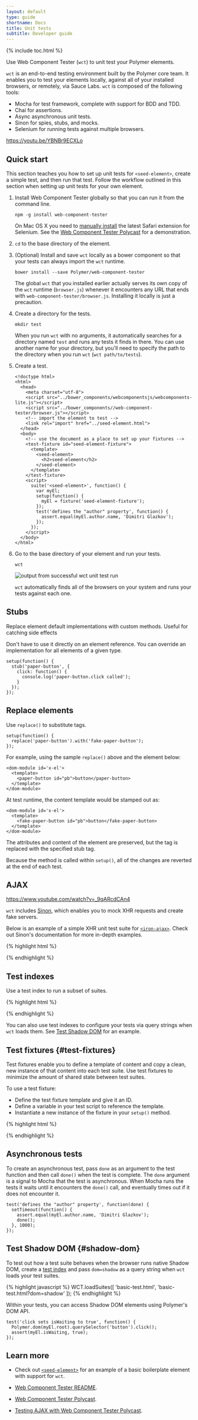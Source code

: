 ```yaml
---
layout: default
type: guide
shortname: Docs
title: Unit tests
subtitle: Developer guide
---
```


{% include toc.html %}

Use Web Component Tester (`wct`) to unit test your Polymer elements. 

`wct` is an end-to-end testing environment built by the Polymer core team. It
enables you to test your elements locally, against all of your installed
browsers, or remotely, via Sauce Labs. `wct` is composed of the following
tools:

* Mocha for test framework, complete with support for BDD and TDD.
* Chai for assertions. 
* Async asynchronous unit tests.
* Sinon for spies, stubs, and mocks.
* Selenium for running tests against multiple browsers. 

https://youtu.be/YBNBr9ECXLo

## Quick start

This section teaches you how to set up unit tests for `<seed-element>`, create
a simple test, and then run that test. Follow the workflow outlined in this
section when setting up unit tests for your own element. 

1.  Install Web Component Tester globally so that you can run it from 
    the command line.

        npm -g install web-component-tester

    On Mac OS X you need to [manually install][selenium] the latest Safari 
    extension for Selenium. See the 
    [Web Component Tester Polycast][workaround-example] for 
    a demonstration.

1.  `cd` to the base directory of the element.

1.  (Optional) Install and save `wct` locally as a bower component so that your 
    tests can always import the `wct` runtime.

        bower install --save Polymer/web-component-tester

    The global `wct` that you installed earlier actually serves its own 
    copy of the `wct` runtime (`browser.js`) whenever it encounters any URL
    that ends with `web-component-tester/browser.js`. Installing it locally
    is just a precaution. 

1.  Create a directory for the tests. 

        mkdir test

    When you run `wct` with no arguments, it automatically searches for
    a directory named `test` and runs any tests it finds in there. You
    can use another name for your directory, but you'll need to specify
    the path to the directory when you run `wct` (`wct path/to/tests`).

1.  Create a test.

        <!doctype html>
        <html>
          <head>
            <meta charset="utf-8">
            <script src="../bower_components/webcomponentsjs/webcomponents-lite.js"></script>
            <script src="../bower_components//web-component-tester/browser.js"></script>
            <!-- import the element to test -->
            <link rel="import" href="../seed-element.html">
          </head>
          <body>
            <!-- use the document as a place to set up your fixtures -->
            <test-fixture id="seed-element-fixture">
              <template>
                <seed-element>
                  <h2>seed-element</h2>
                </seed-element>
              </template>
            </test-fixture>
            <script>
              suite('<seed-element>', function() {
                var myEl;
                setup(function() {
                  myEl = fixture('seed-element-fixture');
                });
                test('defines the "author" property', function() {
                  assert.equal(myEl.author.name, 'Dimitri Glazkov');
                });
              });
            </script>
          </body>
        </html>

1.  Go to the base directory of your element and run your tests.

        wct

    ![output from successful wct unit test run](/1.0/images/wct-output.png)

    `wct` automatically finds all of the browsers on your system and runs
    your tests against each one.

## Stubs

Replace element default implementations with custom methods. Useful for
catching side effects  

Don't have to use it directly on an element reference. You can override
an implementation for all elements of a given type. 

    setup(function() {
      stub('paper-button', {
        click: function() {
          console.log('paper-button.click called');
        }
      });
    });

## Replace elements

Use `replace()` to substitute tags.

    setup(function() {
      replace('paper-button').with('fake-paper-button');
    });

For example, using the sample `replace()` above and the element below:

    <dom-module id='x-el'>
      <template>
        <paper-button id="pb">button</paper-button>
      </template>
    </dom-module>

At test runtime, the content template would be stamped out as:

    <dom-module id='x-el'>
      <template>
        <fake-paper-button id="pb">button</fake-paper-button>
      </template>
    </dom-module>

The attributes and content of the element are preserved, but the tag
is replaced with the specified stub tag.

Because the method is called within `setup()`, all of the changes are 
reverted at the end of each test.

## AJAX

https://www.youtube.com/watch?v=_9qARcdCAn4 

`wct` includes [Sinon](http://sinonjs.org/), which enables you to mock XHR
requests and create fake servers. 

Below is an example of a simple XHR unit test suite for 
[`<iron-ajax>`](https://elements.polymer-project.org/elements/iron-ajax).
Check out Sinon's documentation for more in-depth examples. 

{% highlight html %}
<!doctype html>
<html>
<head>
  <meta charset="utf-8">
  <meta name="viewport" 
        content="width=device-width, minimum-scale=1.0, initial-scale=1.0, user-scalable=yes">
  <script src="../../webcomponentsjs/webcomponents-lite.js"></script>
  <script src="../../web-component-tester/browser.js"></script>
  <!-- import the element -->
  <link rel="import" href="../bower_components/iron-ajax/iron-ajax.html">
</head>
<body>
  <!-- create test fixture template -->
  <test-fixture id="simple-get">
    <template>
      <iron-ajax url="/responds_to_get_with_json"></iron-ajax>
    </template>
  </test-fixture>
  <script>
    suite('<iron-ajax>', function() {
      var ajax;
      var request;
      var server;
      var responseHeaders = {
        json: { 'Content-Type': 'application/json' }
      };
      setup(function() {
        server = sinon.fakeServer.create();
        server.respondWith(
          'GET',
          /\/responds_to_get_with_json.*/, [
            200,
            responseHeaders.json,
            '{"success":true}'
          ]
        );
      });
      teardown(function() {
        server.restore();
      });
      suite('when making simple GET requests for JSON', function() {
        setup(function() {
          // get fresh instance of iron-ajax before every test
          ajax = fixture('simple-get');
        });
        test('has sane defaults that love you', function() {
          request = ajax.generateRequest();
          server.respond();
          expect(request.response).to.be.ok;
          expect(request.response).to.be.an('object');
          expect(request.response.success).to.be.equal(true);
        });
        test('has the correct xhr method', function() {
          request = ajax.generateRequest();
          expect(request.xhr.method).to.be.equal('GET');
        });
      });
    });
  </script>
</body>
</html>
{% endhighlight %}

## Test indexes

Use a test index to run a subset of suites.

{% highlight html %}
<!doctype html>
<html>
  <head>
    <meta charset="utf-8">
    <script src=”../bower_components/webcomponentsjs/web-components-lite.js”></script>
    <script src=”../bower_components/web-component-tester/browser.js”></script>
  </head>
  <body>
    <script>
      WCT.loadSuites([
        'basic.html',
        'async.html'
      ]);
    </script>
  </body>
</html>
{% endhighlight %}

You can also use test indexes to configure your tests via query strings
when `wct` loads them. See [Test Shadow DOM](#shadow-dom) for an example.

## Test fixtures {#test-fixtures}

Test fixtures enable you to define a template of content and copy a clean,
new instance of that content into each test suite. Use test fixtures to
minimize the amount of shared state between test suites. 

To use a test fixture:

*   Define the test fixture template and give it an ID.
*   Define a variable in your test script to reference the template.
*   Instantiate a new instance of the fixture in your `setup()` method.

{% highlight html %}
<test-fixture id="seed-element-fixture">
  <template>
    <seed-element>
      <h2>seed-element</h2>
    </seed-element>
  </template>
</test-fixture>

<script>
  suite('<seed-element>', function() {
    var myEl;
    setup(function() {
      myEl = fixture('seed-element-fixture');
    });
    test('defines the "author" property', function() {
      assert.equal(myEl.author.name, 'Dimitri Glazkov');
    });
  });
</script>
{% endhighlight %}

## Asynchronous tests

To create an asynchronous test, pass `done` as an argument to the test function
and then call `done()` when the test is complete. The `done` argument is a
signal to Mocha that the test is asynchronous. When Mocha runs the tests it 
waits until it encounters the `done()` call, and eventually times out if it 
does not encounter it. 

    test('defines the "author" property', function(done) {
      setTimeout(function() {
        assert.equal(myEl.author.name, 'Dimitri Glazkov');
        done();
      }, 1000);
    });

## Test Shadow DOM {#shadow-dom}

To test out how a test suite behaves when the browser runs native
Shadow DOM, create a [test index](#test-indexes) and pass `dom=shadow` as 
a query string when `wct` loads your test suites.

{% highlight javascript %}
WCT.loadSuites([
  'basic-test.html',
  'basic-test.html?dom=shadow'
]);
{% endhighlight %}

Within your tests, you can access Shadow DOM elements using Polymer's DOM 
API.

    test('click sets isWaiting to true', function() {
      Polymer.dom(myEl.root).querySelector('button').click();
      assert(myEl.isWaiting, true);
    });
    
## Learn more

*   Check out [`<seed-element>`][seed-element]
    for an example of a basic boilerplate element with support for `wct`.

*   [Web Component Tester README][wct-readme].

*   [Web Component Tester Polycast][wct-polycast].

*   [Testing AJAX with Web Component Tester Polycast][ajax-polycast].

[seed-element]: https://github.com/PolymerElements/seed-element
[wct-readme]: https://github.com/Polymer/web-component-tester/blob/master/README.md
[selenium]: https://code.google.com/p/selenium/issues/detail?id=7933#c23
[workaround-example]: https://youtu.be/YBNBr9ECXLo?t=74
[wct-polycast]: https://youtu.be/YBNBr9ECXLo
[ajax-polycast]: https://www.youtube.com/watch?v=_9qARcdCAn4
